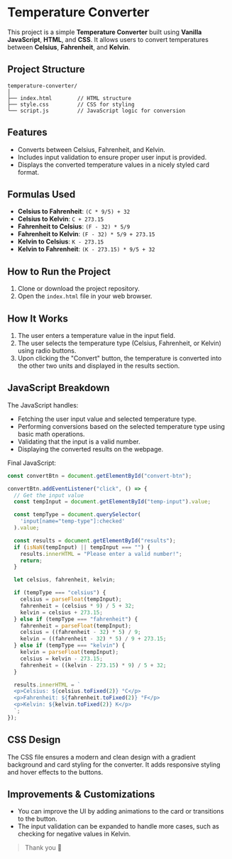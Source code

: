 # Temperature Converter

This project is a simple **Temperature Converter** built using **Vanilla JavaScript**, **HTML**, and **CSS**. It allows users to convert temperatures between **Celsius**, **Fahrenheit**, and **Kelvin**.

## Project Structure

```plaintext
temperature-converter/
│
├── index.html        // HTML structure
├── style.css         // CSS for styling
└── script.js         // JavaScript logic for conversion
```

## Features

- Converts between Celsius, Fahrenheit, and Kelvin.
- Includes input validation to ensure proper user input is provided.
- Displays the converted temperature values in a nicely styled card format.

## Formulas Used

- **Celsius to Fahrenheit**: `(C * 9/5) + 32`
- **Celsius to Kelvin**: `C + 273.15`
- **Fahrenheit to Celsius**: `(F - 32) * 5/9`
- **Fahrenheit to Kelvin**: `(F - 32) * 5/9 + 273.15`
- **Kelvin to Celsius**: `K - 273.15`
- **Kelvin to Fahrenheit**: `(K - 273.15) * 9/5 + 32`

## How to Run the Project

1. Clone or download the project repository.
2. Open the `index.html` file in your web browser.

## How It Works

1. The user enters a temperature value in the input field.
2. The user selects the temperature type (Celsius, Fahrenheit, or Kelvin) using radio buttons.
3. Upon clicking the "Convert" button, the temperature is converted into the other two units and displayed in the results section.

## JavaScript Breakdown

The JavaScript handles:

- Fetching the user input value and selected temperature type.
- Performing conversions based on the selected temperature type using basic math operations.
- Validating that the input is a valid number.
- Displaying the converted results on the webpage.

Final JavaScript:

```javascript
const convertBtn = document.getElementById("convert-btn");

convertBtn.addEventListener("click", () => {
  // Get the input value
  const tempInput = document.getElementById("temp-input").value;

  const tempType = document.querySelector(
    'input[name="temp-type"]:checked'
  ).value;

  const results = document.getElementById("results");
  if (isNaN(tempInput) || tempInput === "") {
    results.innerHTML = "Please enter a valid number!";
    return;
  }

  let celsius, fahrenheit, kelvin;

  if (tempType === "celsius") {
    celsius = parseFloat(tempInput);
    fahrenheit = (celsius * 9) / 5 + 32;
    kelvin = celsius + 273.15;
  } else if (tempType === "fahrenheit") {
    fahrenheit = parseFloat(tempInput);
    celsius = ((fahrenheit - 32) * 5) / 9;
    kelvin = ((fahrenheit - 32) * 5) / 9 + 273.15;
  } else if (tempType === "kelvin") {
    kelvin = parseFloat(tempInput);
    celsius = kelvin - 273.15;
    fahrenheit = ((kelvin - 273.15) * 9) / 5 + 32;
  }

  results.innerHTML = `
  <p>Celsius: ${celsius.toFixed(2)} °C</p>
  <p>Fahrenheit: ${fahrenheit.toFixed(2)} °F</p>
  <p>Kelvin: ${kelvin.toFixed(2)} K</p>
  `;
});
```

## CSS Design

The CSS file ensures a modern and clean design with a gradient background and card styling for the converter. It adds responsive styling and hover effects to the buttons.

## Improvements & Customizations

- You can improve the UI by adding animations to the card or transitions to the button.
- The input validation can be expanded to handle more cases, such as checking for negative values in Kelvin.

> Thank you 🙂
